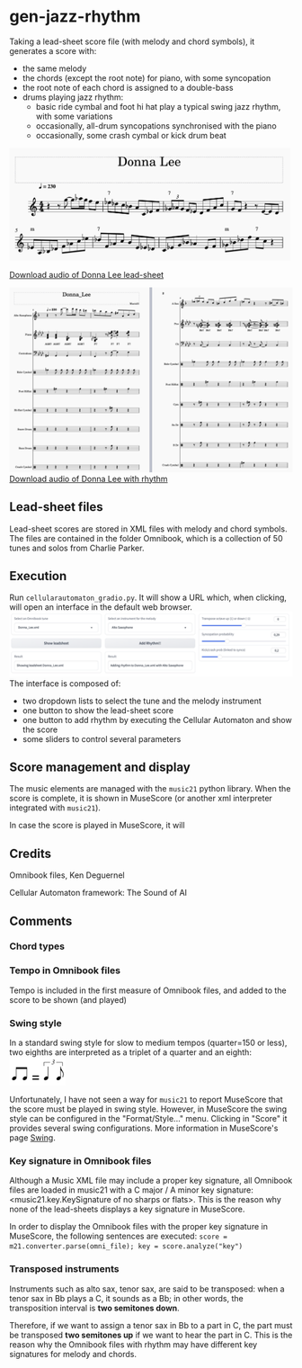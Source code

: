 # gen-jazz-rhythm
Taking a lead-sheet score file (with melody and chord symbols), it generates a score with: 
- the same melody
- the chords (except the root note) for piano, with some syncopation
- the root note of each chord is assigned to a double-bass
- drums playing jazz rhythm:
  - basic ride cymbal and foot hi hat play a typical swing jazz rhythm, with some variations
  - occasionally, all-drum syncopations synchronised with the piano
  - occasionally, some crash cymbal or kick drum beat

<img src="./Donna_Lee_orig.png" alt="Descripción de la imagen" width="500" height="200" />

[Download audio of Donna Lee lead-sheet](https://github.com/albertojulian/gen-jazz-rhythm/blob/main/Donna_Lee_orig.mp3)

![](./Donna_Lee_rhythm.png)
[Download audio of Donna Lee with rhythm](https://github.com/albertojulian/gen-jazz-rhythm/blob/main/Donna_Lee_rhythm.mp3)

## Lead-sheet files
Lead-sheet scores are stored in XML files with melody and chord symbols. The files are contained in the folder Omnibook, which is a collection of 50 tunes and solos from Charlie Parker.

## Execution
Run `cellularautomaton_gradio.py`. It will show a URL which, when clicking, will open an interface in the default web browser. 
![](./gradio_ui.png)
The interface is composed of: 
- two dropdown lists to select the tune and the melody instrument
- one button to show the lead-sheet score
- one button to add rhythm by executing the Cellular Automaton and show the score
- some sliders to control several parameters

## Score management and display
The music elements are managed with the `music21` python library. When the score is complete, it is shown in MuseScore (or another xml interpreter integrated with `music21`). 

In case the score is played in MuseScore, it will

## Credits
Omnibook files, Ken Deguernel

Cellular Automaton framework: The Sound of AI

## Comments
### Chord types

### Tempo in Omnibook files
Tempo is included in the first measure of Omnibook files, and added to the score to be shown (and played)

### Swing style
In a standard swing style for slow to medium tempos (quarter=150 or less), two eighths are interpreted as a triplet of a quarter and an eighth: 
<img src="./standard_swing.png" alt="Standard jazz swing" width="100" height="50" />

Unfortunately, I have not seen a way for `music21` to report MuseScore that the score must be played in swing style. However, in MuseScore the swing style can be configured in the "Format/Style..." menu. Clicking in "Score" it provides several swing configurations. More information in MuseScore's page [Swing](https://musescore.org/en/handbook/3/swing).

### Key signature in Omnibook files
Although a Music XML file may include a proper key signature, all Omnibook files are loaded in music21 with a C major / A minor key signature: <music21.key.KeySignature of no sharps or flats>. This is the reason why none of the lead-sheets displays a key signature in MuseScore.

In order to display the Omnibook files with the proper key signature in MuseScore, the following sentences are executed:
`score = m21.converter.parse(omni_file); key = score.analyze("key")`

### Transposed instruments
Instruments such as alto sax, tenor sax, are said to be transposed: when a tenor sax in Bb plays a C, it sounds as a Bb; in other words, the transposition interval is **two semitones down**. 

Therefore, if we want to assign a tenor sax in Bb to a part in C, the part must be transposed **two semitones up** if we want to hear the part in C. This is the reason why the Omnibook files with rhythm may have different key signatures for melody and chords.